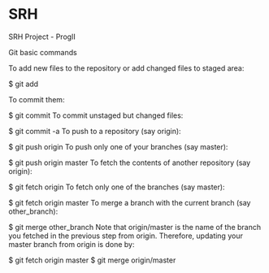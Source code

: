 # SRH
SRH Project - ProgII

Git basic commands

To add new files to the repository or add changed files to staged area:

$ git add <files>

To commit them:

$ git commit
To commit unstaged but changed files:

$ git commit -a
To push to a repository (say origin):

$ git push origin
To push only one of your branches (say master):

$ git push origin master
To fetch the contents of another repository (say origin):

$ git fetch origin
To fetch only one of the branches (say master):

$ git fetch origin master
To merge a branch with the current branch (say other_branch):

$ git merge other_branch
Note that origin/master is the name of the branch you fetched in the previous step from origin. Therefore, updating your master branch from origin is done by:

$ git fetch origin master
$ git merge origin/master
